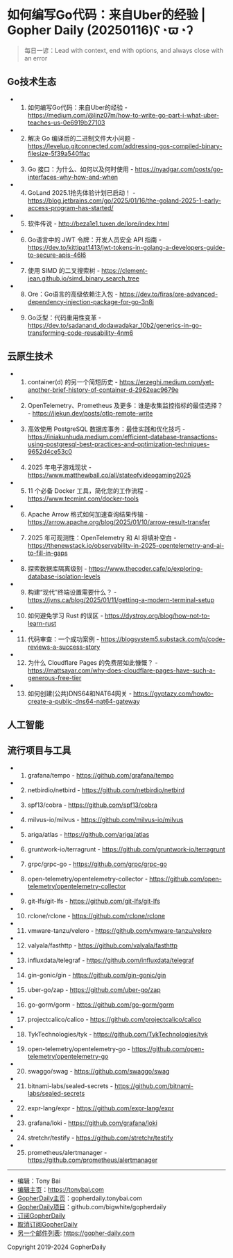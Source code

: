 # 如何编写Go代码：来自Uber的经验 | Gopher Daily (20250116)ʕ◔ϖ◔ʔ

>每日一谚：Lead with context, end with options, and always close with an error

## Go技术生态


- 1. 如何编写Go代码：来自Uber的经验 - https://medium.com/@linz07m/how-to-write-go-part-i-what-uber-teaches-us-0e6919b27103

- 2. 解决 Go 编译后的二进制文件大小问题 - https://levelup.gitconnected.com/addressing-gos-compiled-binary-filesize-5f39a540ffac

- 3. Go 接口：为什么、如何以及何时使用 - https://nyadgar.com/posts/go-interfaces-why-how-and-when

- 4. GoLand 2025.1抢先体验计划已启动！ - https://blog.jetbrains.com/go/2025/01/16/the-goland-2025-1-early-access-program-has-started/

- 5. 软件传说 - http://beza1e1.tuxen.de/lore/index.html

- 6. Go语言中的 JWT 令牌：开发人员安全 API 指南 - https://dev.to/kittipat1413/jwt-tokens-in-golang-a-developers-guide-to-secure-apis-46l6

- 7. 使用 SIMD 的二叉搜索树 - https://clement-jean.github.io/simd_binary_search_tree

- 8. Ore：Go语言的高级依赖注入包 - https://dev.to/firas/ore-advanced-dependency-injection-package-for-go-3n8i

- 9. Go泛型：代码重用性变革 - https://dev.to/sadanand_dodawadakar_10b2/generics-in-go-transforming-code-reusability-4nm6


## 云原生技术


- 1. container(d) 的另一个简短历史 - https://erzeghi.medium.com/yet-another-brief-history-of-container-d-2962eac9679e

- 2. OpenTelemetry、Prometheus 及更多：谁是收集监控指标的最佳选择？ - https://jiekun.dev/posts/otlp-remote-write

- 3. 高效使用 PostgreSQL 数据库事务：最佳实践和优化技巧 - https://iniakunhuda.medium.com/efficient-database-transactions-using-postgresql-best-practices-and-optimization-techniques-9652d4ce53c0

- 4. 2025 年电子游戏现状 - https://www.matthewball.co/all/stateofvideogaming2025

- 5. 11 个必备 Docker 工具，简化您的工作流程 - https://www.tecmint.com/docker-tools

- 6. Apache Arrow 格式如何加速查询结果传输 - https://arrow.apache.org/blog/2025/01/10/arrow-result-transfer

- 7. 2025 年可观测性：OpenTelemetry 和 AI 将填补空白 - https://thenewstack.io/observability-in-2025-opentelemetry-and-ai-to-fill-in-gaps

- 8. 探索数据库隔离级别 - https://www.thecoder.cafe/p/exploring-database-isolation-levels

- 9. 构建“现代”终端设置需要什么？ - https://jvns.ca/blog/2025/01/11/getting-a-modern-terminal-setup

- 10. 如何避免学习 Rust 的误区 - https://dystroy.org/blog/how-not-to-learn-rust

- 11. 代码审查：一个成功案例 - https://blogsystem5.substack.com/p/code-reviews-a-success-story

- 12. 为什么 Cloudflare Pages 的免费层如此慷慨？ - https://mattsayar.com/why-does-cloudflare-pages-have-such-a-generous-free-tier

- 13. 如何创建(公共)DNS64和NAT64网关 - https://gyptazy.com/howto-create-a-public-dns64-nat64-gateway


## 人工智能



## 流行项目与工具


- 1. grafana/tempo - https://github.com/grafana/tempo

- 2. netbirdio/netbird - https://github.com/netbirdio/netbird

- 3. spf13/cobra - https://github.com/spf13/cobra

- 4. milvus-io/milvus - https://github.com/milvus-io/milvus

- 5. ariga/atlas - https://github.com/ariga/atlas

- 6. gruntwork-io/terragrunt - https://github.com/gruntwork-io/terragrunt

- 7. grpc/grpc-go - https://github.com/grpc/grpc-go

- 8. open-telemetry/opentelemetry-collector - https://github.com/open-telemetry/opentelemetry-collector

- 9. git-lfs/git-lfs - https://github.com/git-lfs/git-lfs

- 10. rclone/rclone - https://github.com/rclone/rclone

- 11. vmware-tanzu/velero - https://github.com/vmware-tanzu/velero

- 12. valyala/fasthttp - https://github.com/valyala/fasthttp

- 13. influxdata/telegraf - https://github.com/influxdata/telegraf

- 14. gin-gonic/gin - https://github.com/gin-gonic/gin

- 15. uber-go/zap - https://github.com/uber-go/zap

- 16. go-gorm/gorm - https://github.com/go-gorm/gorm

- 17. projectcalico/calico - https://github.com/projectcalico/calico

- 18. TykTechnologies/tyk - https://github.com/TykTechnologies/tyk

- 19. open-telemetry/opentelemetry-go - https://github.com/open-telemetry/opentelemetry-go

- 20. swaggo/swag - https://github.com/swaggo/swag

- 21. bitnami-labs/sealed-secrets - https://github.com/bitnami-labs/sealed-secrets

- 22. expr-lang/expr - https://github.com/expr-lang/expr

- 23. grafana/loki - https://github.com/grafana/loki

- 24. stretchr/testify - https://github.com/stretchr/testify

- 25. prometheus/alertmanager - https://github.com/prometheus/alertmanager


----

- 编辑：Tony Bai
- [编辑主页](https://tonybai.com)：https://tonybai.com
- [GopherDaily主页](https://gopherdaily.tonybai.com)：gopherdaily.tonybai.com
- [GopherDaily项目](https://github.com/bigwhite/gopherdaily)：github.com/bigwhite/gopherdaily
- [订阅GopherDaily](https://gopherdaily.tonybai.com/subscribe)
- [取消订阅GopherDaily](https://gopherdaily.tonybai.com/unsubscribe)
- [另一个邮件列表](https://gopher-daily.com): https://gopher-daily.com

Copyright 2019-2024 GopherDaily
